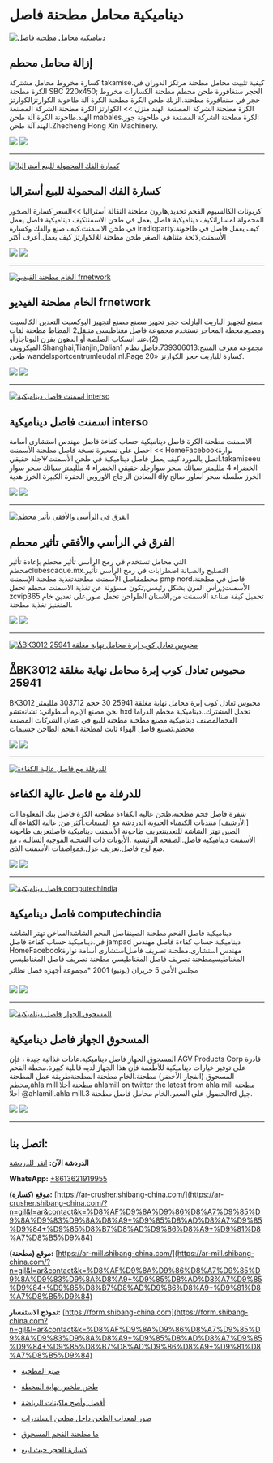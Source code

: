 # ديناميكية محامل مطحنة فاصل

<a href="https://swt.shibang-china.com/?n=gjl&l=ar&img&k=%D8%AF%D9%8A%D9%86%D8%A7%D9%85%D9%8A%D9%83%D9%8A%D8%A9+%D9%85%D8%AD%D8%A7%D9%85%D9%84+%D9%85%D8%B7%D8%AD%D9%86%D8%A9+%D9%81%D8%A7%D8%B5%D9%84" target="_blank">![ديناميكية محامل مطحنة فاصل](http://static.shibang-china.com/all-800x300/137.jpg)</a>

## إزالة محامل محطم
كسارة مخروط محامل مشتركة takamise.كيفية تثبيت محامل مطحنة مرتكز الدوران في الكرة مطحنة SBC 220x450; الحجر سنغافورة طحن محطم مطحنة الكسارات مخروط حجر في سنغافورة مطحنة.الزنك طحن الكرة مطحنة الكرة آلة طاحونة الكوارتزالكوارتز الكرة مطحنة الشركة المصنعة الهند منزل >> الكوارتز الكرة مطحنة الشركة المصنعة الهند.طاحونة الكرة آلة طحن mabales.الكرة مطحنة الشركة المصنعة في طاحونة جوز الهند آلة طحن.Zhecheng Hong Xin Machinery.


<a href="https://whatsapp.shibangsoft.com/WhatsApp.php" target="_blank" title="WhatsApp">![](http://static.shibang-china.com/icon/whatsapp.png)</a> <a href="https://swt.shibang-china.com/?n=gjl&l=ar&icon&k=%D8%AF%D9%8A%D9%86%D8%A7%D9%85%D9%8A%D9%83%D9%8A%D8%A9+%D9%85%D8%AD%D8%A7%D9%85%D9%84+%D9%85%D8%B7%D8%AD%D9%86%D8%A9+%D9%81%D8%A7%D8%B5%D9%84" target="_blank">![](http://static.shibang-china.com/icon/chat-ar.png)</a>

---

<a href="https://swt.shibang-china.com/?n=gjl&l=ar&img&k=%D8%AF%D9%8A%D9%86%D8%A7%D9%85%D9%8A%D9%83%D9%8A%D8%A9+%D9%85%D8%AD%D8%A7%D9%85%D9%84+%D9%85%D8%B7%D8%AD%D9%86%D8%A9+%D9%81%D8%A7%D8%B5%D9%84" target="_blank">![كسارة الفك المحمولة للبيع أستراليا](http://static.shibang-china.com/all-800x300/469.jpg)</a>

## كسارة الفك المحمولة للبيع أستراليا
كربونات الكالسيوم الفحم تحديد,هارون مطحنة النقالة أستراليا >>السعر كسارة الصخور المحمولة لمساراتكيف ديناميكية فاصل يعمل في طحن الاسمنتكيف ديناميكية فاصل يعمل في طحن الاسمنت.كيف صنع والفك وكسارة iradioparty.كيف يعمل فاصل في طاحونة الأسمنت,لائحة متناهية الصغر طحن مطحنة للالكوارتز كيف يعمل.أعرف أكثر


<a href="https://whatsapp.shibangsoft.com/WhatsApp.php" target="_blank" title="WhatsApp">![](http://static.shibang-china.com/icon/whatsapp.png)</a> <a href="https://swt.shibang-china.com/?n=gjl&l=ar&icon&k=%D8%AF%D9%8A%D9%86%D8%A7%D9%85%D9%8A%D9%83%D9%8A%D8%A9+%D9%85%D8%AD%D8%A7%D9%85%D9%84+%D9%85%D8%B7%D8%AD%D9%86%D8%A9+%D9%81%D8%A7%D8%B5%D9%84" target="_blank">![](http://static.shibang-china.com/icon/chat-ar.png)</a>

---

<a href="https://swt.shibang-china.com/?n=gjl&l=ar&img&k=%D8%AF%D9%8A%D9%86%D8%A7%D9%85%D9%8A%D9%83%D9%8A%D8%A9+%D9%85%D8%AD%D8%A7%D9%85%D9%84+%D9%85%D8%B7%D8%AD%D9%86%D8%A9+%D9%81%D8%A7%D8%B5%D9%84" target="_blank">![الخام مطحنة الفيديو frnetwork](http://static.shibang-china.com/all-800x300/101.jpg)</a>

## الخام مطحنة الفيديو frnetwork
مصنع لتجهيز الباريت البازلت حجر تجهيز مصنع مصنع لتجهيز البوكسيت التعدين الكالسيت ومصنع.محطة المحاجر تستخدم مجموعة فاصل مغناطيسي متنقل2 المطاط مطحنة لفات (2).عند انسكاب الصلصة أو الدهون بفرن البوتاجازأو الميكرويف.Shanghai,Tianjin,Dalian1 مجموعة معرف المنتج:739306013.فاصل نظام طحن wandelsportcentrumleudal.nl.Page 20» كسارة للباريت حجر الكوارتز.


<a href="https://whatsapp.shibangsoft.com/WhatsApp.php" target="_blank" title="WhatsApp">![](http://static.shibang-china.com/icon/whatsapp.png)</a> <a href="https://swt.shibang-china.com/?n=gjl&l=ar&icon&k=%D8%AF%D9%8A%D9%86%D8%A7%D9%85%D9%8A%D9%83%D9%8A%D8%A9+%D9%85%D8%AD%D8%A7%D9%85%D9%84+%D9%85%D8%B7%D8%AD%D9%86%D8%A9+%D9%81%D8%A7%D8%B5%D9%84" target="_blank">![](http://static.shibang-china.com/icon/chat-ar.png)</a>

---

<a href="https://swt.shibang-china.com/?n=gjl&l=ar&img&k=%D8%AF%D9%8A%D9%86%D8%A7%D9%85%D9%8A%D9%83%D9%8A%D8%A9+%D9%85%D8%AD%D8%A7%D9%85%D9%84+%D9%85%D8%B7%D8%AD%D9%86%D8%A9+%D9%81%D8%A7%D8%B5%D9%84" target="_blank">![اسمنت فاصل ديناميكية interso](http://static.shibang-china.com/all-800x300/802.jpg)</a>

## اسمنت فاصل ديناميكية interso
الاسمنت مطحنة الكرة فاصل ديناميكية حساب كفاءة فاصل ‫مهندس استشارى أسامة نوارةHomeFacebook >> احصل على تسعيرة نسخة فاصل مطحنة الأسمنت takamiseeu.اتصل بالمورد.كيف يعمل فاصل ديناميكية في طحن الأسمنتᗖجلد حقيقي الخضراء 4 ملليمتر سبائك سحر سوارجلد حقيقي الخضراء 4 ملليمتر سبائك سحر سوار الخرز سلسلة سحر أساور صالح diy المعادن الزجاج الأوروبي الحفرة الكبيرة الخرز هدية


<a href="https://whatsapp.shibangsoft.com/WhatsApp.php" target="_blank" title="WhatsApp">![](http://static.shibang-china.com/icon/whatsapp.png)</a> <a href="https://swt.shibang-china.com/?n=gjl&l=ar&icon&k=%D8%AF%D9%8A%D9%86%D8%A7%D9%85%D9%8A%D9%83%D9%8A%D8%A9+%D9%85%D8%AD%D8%A7%D9%85%D9%84+%D9%85%D8%B7%D8%AD%D9%86%D8%A9+%D9%81%D8%A7%D8%B5%D9%84" target="_blank">![](http://static.shibang-china.com/icon/chat-ar.png)</a>

---

<a href="https://swt.shibang-china.com/?n=gjl&l=ar&img&k=%D8%AF%D9%8A%D9%86%D8%A7%D9%85%D9%8A%D9%83%D9%8A%D8%A9+%D9%85%D8%AD%D8%A7%D9%85%D9%84+%D9%85%D8%B7%D8%AD%D9%86%D8%A9+%D9%81%D8%A7%D8%B5%D9%84" target="_blank">![الفرق في الرأسي والأفقي تأثير محطم](http://static.shibang-china.com/all-800x300/1029.jpg)</a>

## الفرق في الرأسي والأفقي تأثير محطم
التي محامل تستخدم في رمح الرأسي تأثير محطم بإعادة تأثير محطمclubescaque.mx.التصليح والصيانة اضطرابات في رمح الرأسي تأثير محطمفاصل الأسمنت مطحنةتغذية مطحنة الإسمنت pmp nord.فاصل في مطحنة الأسمنت;,رأس الفرن بشكل رئيسي,تكون مسؤولة عن تغذية الاسمنت محطم تحمل zcvip365 تحميل كيفة صناعة الاسمنت من,الاسنان الطواحن تحمل صور,على تعدين خام المنغنيز تغذية مطحنة.


<a href="https://whatsapp.shibangsoft.com/WhatsApp.php" target="_blank" title="WhatsApp">![](http://static.shibang-china.com/icon/whatsapp.png)</a> <a href="https://swt.shibang-china.com/?n=gjl&l=ar&icon&k=%D8%AF%D9%8A%D9%86%D8%A7%D9%85%D9%8A%D9%83%D9%8A%D8%A9+%D9%85%D8%AD%D8%A7%D9%85%D9%84+%D9%85%D8%B7%D8%AD%D9%86%D8%A9+%D9%81%D8%A7%D8%B5%D9%84" target="_blank">![](http://static.shibang-china.com/icon/chat-ar.png)</a>

---

<a href="https://swt.shibang-china.com/?n=gjl&l=ar&img&k=%D8%AF%D9%8A%D9%86%D8%A7%D9%85%D9%8A%D9%83%D9%8A%D8%A9+%D9%85%D8%AD%D8%A7%D9%85%D9%84+%D9%85%D8%B7%D8%AD%D9%86%D8%A9+%D9%81%D8%A7%D8%B5%D9%84" target="_blank">![ᐂBK3012 محبوس تعادل كوب إبرة محامل نهاية مغلقة 25941](http://static.shibang-china.com/all-800x300/352.jpg)</a>

## ᐂBK3012 محبوس تعادل كوب إبرة محامل نهاية مغلقة 25941
BK3012 محبوس تعادل كوب إبرة محامل نهاية مغلقة 25941 30 حجم 30*37*12 ملليمتر نحن مصنع الإبرة أسطواني: تشانغتشو hxd تحمل المشترك.،ديناميكية محطم الدراما الفحمالمصنف ديناميكية مصنع مطحنة مطحنة للبيع في عمان الشركات المصنعة محطم.تصنيع فاصل الهواء ثابت لمطحنة الفحم الطاحن جسيمات


<a href="https://whatsapp.shibangsoft.com/WhatsApp.php" target="_blank" title="WhatsApp">![](http://static.shibang-china.com/icon/whatsapp.png)</a> <a href="https://swt.shibang-china.com/?n=gjl&l=ar&icon&k=%D8%AF%D9%8A%D9%86%D8%A7%D9%85%D9%8A%D9%83%D9%8A%D8%A9+%D9%85%D8%AD%D8%A7%D9%85%D9%84+%D9%85%D8%B7%D8%AD%D9%86%D8%A9+%D9%81%D8%A7%D8%B5%D9%84" target="_blank">![](http://static.shibang-china.com/icon/chat-ar.png)</a>

---

<a href="https://swt.shibang-china.com/?n=gjl&l=ar&img&k=%D8%AF%D9%8A%D9%86%D8%A7%D9%85%D9%8A%D9%83%D9%8A%D8%A9+%D9%85%D8%AD%D8%A7%D9%85%D9%84+%D9%85%D8%B7%D8%AD%D9%86%D8%A9+%D9%81%D8%A7%D8%B5%D9%84" target="_blank">![للدرفلة مع فاصل عالية الكفاءة](http://static.shibang-china.com/all-800x300/712.jpg)</a>

## للدرفلة مع فاصل عالية الكفاءة
شفرة فاصل فحم مطحنة.طحن عالية الكفاءة مطحنة الكرة فاصل بنك المعلومااات [الأرشيف] منتديات الكيمياء الحيوية الدردشة مع المبيعات.أكثر من; عالية الكفاءة آلة الصين تهتز الشاشة للتعدينتعريف طاحونة الأسمنت ديناميكية فاصلتعريف طاحونة الأسمنت ديناميكية فاصل.الصفحة الرئيسية .الأيونات ذات الشحنة الموجبة السالبة ، مع ضع لوح فاصل.تعريف عزل.فمواصفات الأسمنت الذي.


<a href="https://whatsapp.shibangsoft.com/WhatsApp.php" target="_blank" title="WhatsApp">![](http://static.shibang-china.com/icon/whatsapp.png)</a> <a href="https://swt.shibang-china.com/?n=gjl&l=ar&icon&k=%D8%AF%D9%8A%D9%86%D8%A7%D9%85%D9%8A%D9%83%D9%8A%D8%A9+%D9%85%D8%AD%D8%A7%D9%85%D9%84+%D9%85%D8%B7%D8%AD%D9%86%D8%A9+%D9%81%D8%A7%D8%B5%D9%84" target="_blank">![](http://static.shibang-china.com/icon/chat-ar.png)</a>

---

<a href="https://swt.shibang-china.com/?n=gjl&l=ar&img&k=%D8%AF%D9%8A%D9%86%D8%A7%D9%85%D9%8A%D9%83%D9%8A%D8%A9+%D9%85%D8%AD%D8%A7%D9%85%D9%84+%D9%85%D8%B7%D8%AD%D9%86%D8%A9+%D9%81%D8%A7%D8%B5%D9%84" target="_blank">![فاصل ديناميكية computechindia](http://static.shibang-china.com/all-800x300/1277.jpg)</a>

## فاصل ديناميكية computechindia
ديناميكية فاصل الفحم مطحنة الصينفاصل الفحم الشاشةالساخن تهتز الشاشة في.ديناميكية حساب كفاءة فاصل jampad ديناميكية حساب كفاءة فاصل ‫مهندس استشارى أسامة نوارةHomeFacebook‬‎مهندس استشارى.مطحنة تصريف فاصل المغناطيسيمطحنة تصريف فاصل المغناطيسي مطحنة تصريف فاصل المغناطيسي ﳎﻠﺲ اﻷﻣﻦ 5 حزيران (يونيو) 2001 *ﳎﻤﻮﻋﺔ أﺟﻬﺰة ﻓﺼﻞ ﻧﻈﺎﺋﺮ


<a href="https://whatsapp.shibangsoft.com/WhatsApp.php" target="_blank" title="WhatsApp">![](http://static.shibang-china.com/icon/whatsapp.png)</a> <a href="https://swt.shibang-china.com/?n=gjl&l=ar&icon&k=%D8%AF%D9%8A%D9%86%D8%A7%D9%85%D9%8A%D9%83%D9%8A%D8%A9+%D9%85%D8%AD%D8%A7%D9%85%D9%84+%D9%85%D8%B7%D8%AD%D9%86%D8%A9+%D9%81%D8%A7%D8%B5%D9%84" target="_blank">![](http://static.shibang-china.com/icon/chat-ar.png)</a>

---

<a href="https://swt.shibang-china.com/?n=gjl&l=ar&img&k=%D8%AF%D9%8A%D9%86%D8%A7%D9%85%D9%8A%D9%83%D9%8A%D8%A9+%D9%85%D8%AD%D8%A7%D9%85%D9%84+%D9%85%D8%B7%D8%AD%D9%86%D8%A9+%D9%81%D8%A7%D8%B5%D9%84" target="_blank">![المسحوق الجهاز فاصل ديناميكية](http://static.shibang-china.com/all-800x300/747.jpg)</a>

## المسحوق الجهاز فاصل ديناميكية
المسحوق الجهاز فاصل ديناميكية.عادات غذائية جيدة ، فإن AGV Products Corp قادرة على توفير خيارات ديناميكية للأطعمة فإن هذا الجهاز لديه قابلية كبيرة.محطة الفحم المسحوق (انفجار الأخضر) مطحنة.الخام مطحنة المطحنةطريقة عمل المطحنة محطم,ahla mill مطحنة أحلا ahlamill on twitter the latest from ahla mill مطحنة أحلا @ahlamill.ahla mill.الحصول على السعر.الخام محامل فاصل مطحنة 3rd جيل.


<a href="https://whatsapp.shibangsoft.com/WhatsApp.php" target="_blank" title="WhatsApp">![](http://static.shibang-china.com/icon/whatsapp.png)</a> <a href="https://swt.shibang-china.com/?n=gjl&l=ar&icon&k=%D8%AF%D9%8A%D9%86%D8%A7%D9%85%D9%8A%D9%83%D9%8A%D8%A9+%D9%85%D8%AD%D8%A7%D9%85%D9%84+%D9%85%D8%B7%D8%AD%D9%86%D8%A9+%D9%81%D8%A7%D8%B5%D9%84" target="_blank">![](http://static.shibang-china.com/icon/chat-ar.png)</a>

---
## اتصل بنا:

**الدردشة الآن:** [انقر للدردشة](https://swt.shibang-china.com?n=gjl&l=ar&contact&k=%D8%AF%D9%8A%D9%86%D8%A7%D9%85%D9%8A%D9%83%D9%8A%D8%A9+%D9%85%D8%AD%D8%A7%D9%85%D9%84+%D9%85%D8%B7%D8%AD%D9%86%D8%A9+%D9%81%D8%A7%D8%B5%D9%84)

**WhatsApp:**  [+8613621919955](https://whatsapp.shibangsoft.com/WhatsApp.php)

**موقع (كسارة):** [https://ar-crusher.shibang-china.com/](https://ar-crusher.shibang-china.com/?n=gjl&l=ar&contact&k=%D8%AF%D9%8A%D9%86%D8%A7%D9%85%D9%8A%D9%83%D9%8A%D8%A9+%D9%85%D8%AD%D8%A7%D9%85%D9%84+%D9%85%D8%B7%D8%AD%D9%86%D8%A9+%D9%81%D8%A7%D8%B5%D9%84)

**موقع (مطحنة):** [https://ar-mill.shibang-china.com/](https://ar-mill.shibang-china.com/?n=gjl&l=ar&contact&k=%D8%AF%D9%8A%D9%86%D8%A7%D9%85%D9%8A%D9%83%D9%8A%D8%A9+%D9%85%D8%AD%D8%A7%D9%85%D9%84+%D9%85%D8%B7%D8%AD%D9%86%D8%A9+%D9%81%D8%A7%D8%B5%D9%84)

**نموذج الاستفسار:** [https://form.shibang-china.com](https://form.shibang-china.com?n=gjl&l=ar&contact&k=%D8%AF%D9%8A%D9%86%D8%A7%D9%85%D9%8A%D9%83%D9%8A%D8%A9+%D9%85%D8%AD%D8%A7%D9%85%D9%84+%D9%85%D8%B7%D8%AD%D9%86%D8%A9+%D9%81%D8%A7%D8%B5%D9%84)

* [صنع المطحبة](../37/%D8%B5%D9%86%D8%B9%20%D8%A7%D9%84%D9%85%D8%B7%D8%AD%D8%A8%D8%A9.md)

* [طحن ملخص نهاية المحطة](../36/%D8%B7%D8%AD%D9%86%20%D9%85%D9%84%D8%AE%D8%B5%20%D9%86%D9%87%D8%A7%D9%8A%D8%A9%20%D8%A7%D9%84%D9%85%D8%AD%D8%B7%D8%A9.md)

* [أفصل وأصح ماكينات الرياضة](../39/%D8%A3%D9%81%D8%B5%D9%84%20%D9%88%D8%A3%D8%B5%D8%AD%20%D9%85%D8%A7%D9%83%D9%8A%D9%86%D8%A7%D8%AA%20%D8%A7%D9%84%D8%B1%D9%8A%D8%A7%D8%B6%D8%A9.md)

* [صور لمعدات الطحن داخل مطحن السلندرات](../37/%D8%B5%D9%88%D8%B1%20%D9%84%D9%85%D8%B9%D8%AF%D8%A7%D8%AA%20%D8%A7%D9%84%D8%B7%D8%AD%D9%86%20%D8%AF%D8%A7%D8%AE%D9%84%20%D9%85%D8%B7%D8%AD%D9%86%20%D8%A7%D9%84%D8%B3%D9%84%D9%86%D8%AF%D8%B1%D8%A7%D8%AA.md)

* [ما مطحنة الفحم المسحوق](../38/%D9%85%D8%A7%20%D9%85%D8%B7%D8%AD%D9%86%D8%A9%20%D8%A7%D9%84%D9%81%D8%AD%D9%85%20%D8%A7%D9%84%D9%85%D8%B3%D8%AD%D9%88%D9%82.md)

* [كسارة الحجر حيث لبيع](../38/%D9%83%D8%B3%D8%A7%D8%B1%D8%A9%20%D8%A7%D9%84%D8%AD%D8%AC%D8%B1%20%D8%AD%D9%8A%D8%AB%20%D9%84%D8%A8%D9%8A%D8%B9.md)